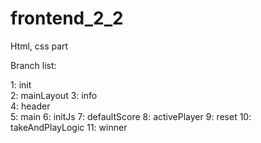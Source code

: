 # frontend_2_2
Html, css part

Branch list:

1: init      
2: mainLayout
3: info      
4: header    
5: main
6: initJs
7: defaultScore
8: activePlayer
9: reset
10: takeAndPlayLogic
11: winner
